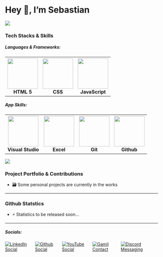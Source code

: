 # Hey 👋, I’m Sebastian

<img src="https://user-images.githubusercontent.com/73097560/115834477-dbab4500-a447-11eb-908a-139a6edaec5c.gif" />

### Tech Stacks & Skills

##### Languages & Frameworks:
<!---
MAX 7 items per row
--->
<table text-align: center;>
  <tr>
    <th align="center"> <img src="https://cdn.worldvectorlogo.com/logos/html-1.svg" width=100px; height=100px;/><br>HTML 5</th>
    <th align="center"> <img src="https://upload.wikimedia.org/wikipedia/commons/thumb/6/62/CSS3_logo.svg/1024px-CSS3_logo.svg.png" width=100px; height=100px;/><br>CSS</th>
    <th align="center"> <img src="https://upload.wikimedia.org/wikipedia/commons/thumb/6/6a/JavaScript-logo.png/600px-JavaScript-logo.png" width=100px; height=100px;/><br>JavaScript</th>
  </tr>
</table>
  
  ##### App Skills:
  
<table>
  <tr>
    <th align="center"> <img src="https://uxwing.com/wp-content/themes/uxwing/download/brands-and-social-media/visual-studio-code-icon.png" width=100px; height=100px;/><br>Visual Studio</th>
    <th align="center"> <img src="https://upload.wikimedia.org/wikipedia/commons/thumb/3/34/Microsoft_Office_Excel_%282019%E2%80%93present%29.svg/1101px-Microsoft_Office_Excel_%282019%E2%80%93present%29.svg.png" width=100px; height=100px;/><br>Excel</th>
    <th align="center"> <img src="https://upload.wikimedia.org/wikipedia/commons/thumb/3/3f/Git_icon.svg/2048px-Git_icon.svg.png" width=100px; height=100px;/><br>Git</th>
    <th align="center"> <img src="https://upload.wikimedia.org/wikipedia/commons/c/c2/GitHub_Invertocat_Logo.svg" width=100px; height=100px;/><br>Github</th>
  </tr>
</table>

<img src="https://user-images.githubusercontent.com/73097560/115834477-dbab4500-a447-11eb-908a-139a6edaec5c.gif" />

### Project Portfolio & Contributions

- 🗃️ Some personal projects are currently in the works

---

### Github Statstics

- ⚡ Statistics to be released soon...
  
---
##### Socials:

<div style="display: flex; align-items: center; justify-content: center;">
  <a href="https://www.linkedin.com/in/seb-muz/">
    <img alt="LinkedIn Social" src="https://camo.githubusercontent.com/e8dbf62a04af86d46001864cd22338d8a8474486a0e976ec695580027c373c79/68747470733a2f2f696d672e736869656c64732e696f2f62616467652f6c696e6b6564696e2d2532333030373742352e7376673f267374796c653d666f722d7468652d6261646765266c6f676f3d6c696e6b6564696e266c6f676f436f6c6f723d7768697465" />
  <a/>
  
  <a href="https://github.com/SebastianMuzalewski">
    <img alt="Github Social" src="https://camo.githubusercontent.com/2a822909e8b8c12ecaddf706efc32e83a8e61609e1eb1793f31d9101ed38a954/68747470733a2f2f696d672e736869656c64732e696f2f62616467652f4769744875622d2532333132313030452e7376673f267374796c653d666f722d7468652d6261646765266c6f676f3d476974687562266c6f676f436f6c6f723d7768697465" />
  <a/>
  
  <a href="https://www.youtube.com/channel/UC7o5jkkPO95VW8l_TXEDWwQ">
    <img alt="YouTube Social" src="https://camo.githubusercontent.com/2de35985ee5a1759ad062926e3b80e694fe9d8919b8ecfe1975b4418217b3a9b/68747470733a2f2f696d672e736869656c64732e696f2f62616467652f796f75747562652d2532333132313030452e7376673f267374796c653d666f722d7468652d6261646765266c6f676f3d796f7574756265266c6f676f436f6c6f723d7768697465"/>
  <a/>
  
  <a href="mailto:[sebmuzalew@gmail.com]">
     <img alt="Gamil Contact" src="https://camo.githubusercontent.com/e0b4776967ebe33b13133f3c20167c4e73c24f06814ffa29f625889557dc9a86/68747470733a2f2f696d672e736869656c64732e696f2f62616467652f676d61696c2d2532334431343833362e7376673f267374796c653d666f722d7468652d6261646765266c6f676f3d676d61696c266c6f676f436f6c6f723d7768697465"
  <a/>
    
  <a href="https://discord.com/">
     <img alt="Discord Messaging" src="https://camo.githubusercontent.com/8d2e74a023aae201a2b6f3dec205f31f364c754a54cb6fb03dbfa29ba943409b/68747470733a2f2f696d672e736869656c64732e696f2f7374617469632f76313f6d6573736167653d446973636f7264266c6f676f3d646973636f7264266c6162656c3d26636f6c6f723d373238394441266c6f676f436f6c6f723d7768697465266c6162656c436f6c6f723d267374796c653d666f722d7468652d6261646765"
  <a/>
</div>
<!---
SebastianMuzalewski/SebastianMuzalewski is a ✨ special ✨ repository because its `README.md` (this file) appears on your GitHub profile.
--->

<!---
Temporary Swapouts:

Socials:
<img alt="Twitter Social" src="https://camo.githubusercontent.com/e97449103b99db365dca0ff65af4a8b068a831136dc0a156239a71dff4223dba/68747470733a2f2f696d672e736869656c64732e696f2f62616467652f747769747465722d2532333144413146322e7376673f267374796c653d666f722d7468652d6261646765266c6f676f3d74776974746572266c6f676f436f6c6f723d7768697465"/>
<img alt="Instagram Social"src="https://camo.githubusercontent.com/f41da31bf426102ea1df9c083e9a316abd3af1ffb908fd8c9bd7be651d4d4541/68747470733a2f2f696d672e736869656c64732e696f2f62616467652f696e7374616772616d2d2532334534343035462e7376673f267374796c653d666f722d7468652d6261646765266c6f676f3d696e7374616772616d266c6f676f436f6c6f723d7768697465" />
<img alt="Stackoveflow Social"src="https://camo.githubusercontent.com/27304ac2b067007986768190c77ebec604654ed1f65d6550f8e8d64d0e47837b/68747470733a2f2f696d672e736869656c64732e696f2f7374617469632f76313f6d6573736167653d537461636b6f766572666c6f77266c6f676f3d737461636b6f766572666c6f77266c6162656c3d26636f6c6f723d464537413136266c6f676f436f6c6f723d7768697465266c6162656c436f6c6f723d267374796c653d666f722d7468652d6261646765" />

- 🔍 I’m looking for a [Season | Year | Co-op ] position related to [ field('s) of study ]
- 💻 For job offers and opportunities reach out to me on [LinkedIn](https://www.linkedin.com/in/sebastian-muzalewski/) or email me at smuzalew@gmail.com
--->
